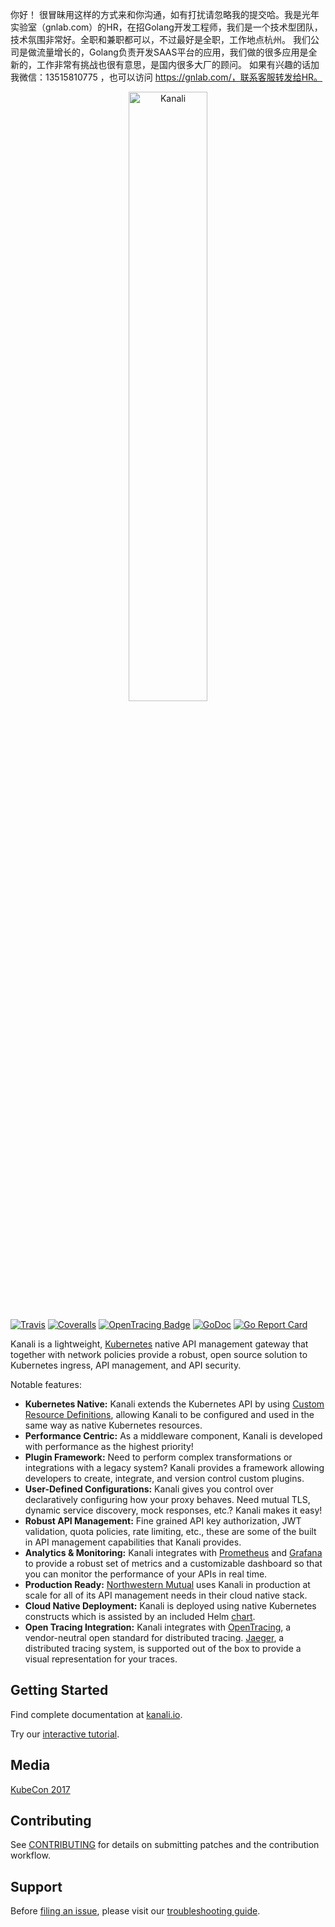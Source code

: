 你好！
很冒昧用这样的方式来和你沟通，如有打扰请忽略我的提交哈。我是光年实验室（gnlab.com）的HR，在招Golang开发工程师，我们是一个技术型团队，技术氛围非常好。全职和兼职都可以，不过最好是全职，工作地点杭州。
我们公司是做流量增长的，Golang负责开发SAAS平台的应用，我们做的很多应用是全新的，工作非常有挑战也很有意思，是国内很多大厂的顾问。
如果有兴趣的话加我微信：13515810775  ，也可以访问 https://gnlab.com/，联系客服转发给HR。
<p align="center">
<img src="logo/logo_with_name.png" alt="Kanali" title="Kanali" width="50%" />
</p>

[![Travis](https://img.shields.io/travis/northwesternmutual/kanali/master.svg)](https://travis-ci.org/northwesternmutual/kanali)
[![Coveralls](https://img.shields.io/coveralls/northwesternmutual/kanali/master.svg)](https://coveralls.io/github/northwesternmutual/kanali)
[![OpenTracing Badge](https://img.shields.io/badge/OpenTracing-enabled-blue.svg)](http://opentracing.io)
[![GoDoc](https://img.shields.io/badge/godoc-reference-blue.svg)](https://godoc.org/github.com/northwesternmutual/kanali)
[![Go Report Card](https://goreportcard.com/badge/github.com/northwesternmutual/kanali)](https://goreportcard.com/report/github.com/northwesternmutual/kanali)

Kanali is a lightweight, [Kubernetes](https://kubernetes.io/) native API management gateway that together with network policies provide a robust, open source solution to Kubernetes ingress, API management, and API security.

Notable features:

* **Kubernetes Native:** Kanali extends the Kubernetes API by using [Custom Resource Definitions](https://kubernetes.io/docs/concepts/api-extension/custom-resources/#customresourcedefinitions), allowing Kanali to be configured and used in the same way as native Kubernetes resources.
* **Performance Centric:** As a middleware component, Kanali is developed with performance as the highest priority!
* **Plugin Framework:** Need to perform complex transformations or integrations with a legacy system? Kanali provides a framework allowing developers to create, integrate, and version control custom plugins.
* **User-Defined Configurations:** Kanali gives you control over declaratively configuring how your proxy behaves. Need mutual TLS, dynamic service discovery, mock responses, etc.? Kanali makes it easy!
* **Robust API Management:** Fine grained API key authorization, JWT validation, quota policies, rate limiting, etc., these are some of the built in API management capabilities that Kanali provides.
* **Analytics & Monitoring:** Kanali integrates with [Prometheus](https://prometheus.io/) and [Grafana](https://grafana.com/) to provide a robust set of metrics and a customizable dashboard so that you can monitor the performance of your APIs in real time.
* **Production Ready:** [Northwestern Mutual](https://www.northwesternmutual.com/) uses Kanali in production at scale for all of its API management needs in their cloud native stack.
* **Cloud Native Deployment:** Kanali is deployed using native Kubernetes constructs which is assisted by an included Helm [chart](https://github.com/northwesternmutual/kanali/tree/master/helm/kanali).
* **Open Tracing Integration:** Kanali integrates with [OpenTracing](http://opentracing.io/), a vendor-neutral open standard for distributed tracing. [Jaeger](http://jaeger.readthedocs.io/en/latest/), a distributed tracing system, is supported out of the box to provide a visual representation for your traces.

## Getting Started

Find complete documentation at [kanali.io](https://kanali.io).

Try our [interactive tutorial](https://kanali.io/tutorial).

## Media

[KubeCon 2017](https://youtu.be/--LSmvCKVSs)

## Contributing
See [CONTRIBUTING](CONTRIBUTING.md) for details on submitting patches and the contribution workflow.

## Support

Before [filing an issue](https://github.com/northwesternmutual/kanali/issues/new), please visit our [troubleshooting guide]().
